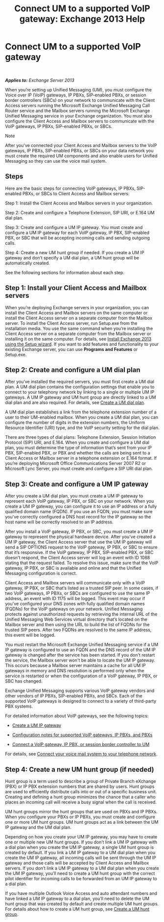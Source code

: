﻿---
title: 'Connect UM to a supported VoIP gateway: Exchange 2013 Help'
TOCTitle: Connect UM to a supported VoIP gateway
ms:assetid: b8dfc8bd-2ee5-418d-b0a4-4fa2ec7e2a2e
ms:mtpsurl: https://technet.microsoft.com/en-us/library/Bb124360(v=EXCHG.150)
ms:contentKeyID: 49315511
ms.date: 05/13/2016
mtps_version: v=EXCHG.150
---

# Connect UM to a supported VoIP gateway

 

_**Applies to:** Exchange Server 2013_


When you’re setting up Unified Messaging (UM), you must configure the Voice over IP (VoIP) gateways, IP PBXs, SIP-enabled PBXs, or session border controllers (SBCs) on your network to communicate with the Client Access servers running the Microsoft Exchange Unified Messaging Call Router service and the Mailbox servers running the Microsoft Exchange Unified Messaging service in your Exchange organization. You must also configure the Client Access and Mailbox servers to communicate with the VoIP gateways, IP PBXs, SIP-enabled PBXs, or SBCs.


> [!NOTE]
> After you've connected your Client Access and Mailbox servers to the VoIP gateways, IP PBXs, SIP-enabled PBXs, or SBCs on your data network you must create the required UM components and also enable users for Unified Messaging so they can use the voice mail system.



## Steps

Here are the basic steps for connecting VoIP gateways, IP PBXs, SIP-enabled PBXs, or SBCs to Client Access and Mailbox servers:

Step 1: Install the Client Access and Mailbox servers in your organization.

Step 2: Create and configure a Telephone Extension, SIP URI, or E.164 UM dial plan.

Step 3: Create and configure a UM IP gateway. You must create and configure a UM IP gateway for each VoIP gateway, IP PBX, SIP-enabled PBX, or SBC that will be accepting incoming calls and sending outgoing calls.

Step 4: Create a new UM hunt group if needed. If you create a UM IP gateway and don’t specify a UM dial plan, a UM hunt group will be automatically created.

See the following sections for information about each step.

## Step 1: Install your Client Access and Mailbox servers

When you’re deploying Exchange servers in your organization, you can install the Client Access and Mailbox servers on the same computer or install the Client Access server on a separate computer from the Mailbox server. To install the Client Access server, run Setup.exe from the installation media. You use the same command when you’re installing the Client Access server on a separate computer from the Mailbox server or installing it on the same computer. For details, see [Install Exchange 2013 using the Setup wizard](install-exchange-2013-using-the-setup-wizard-exchange-2013-help.md). If you want to add features and functionality to your existing Exchange server, you can use **Programs and Features** or Setup.exe.

## Step 2: Create and configure a UM dial plan

After you’ve installed the required servers, you must first create a UM dial plan. A UM dial plan contains the configuration settings that enable you to connect to your telephony network by linking to a single or multiple UM IP gateways. A UM IP gateway and UM hunt group are directly linked to a UM dial plan and are also required. For details, see [Create a UM dial plan](https://docs.microsoft.com/en-us/exchange/voice-mail-unified-messaging/connect-voice-mail-system/create-um-dial-plan).

A UM dial plan establishes a link from the telephone extension number of a user to their UM-enabled mailbox. When you create a UM dial plan, you can configure the number of digits in the extension numbers, the Uniform Resource Identifier (URI) type, and the VoIP security setting for the dial plan.

There are three types of dial plans: Telephone Extension, Session Initiation Protocol (SIP) URI, and E.164. When you create and configure a UM dial plan, you must determine the type of information that’s sent from your IP PBX, SIP-enabled PBX, or PBX and whether the calls are being sent to a Client Access or Mailbox server in a telephone extension or E.164 format. If you’re deploying Microsoft Office Communications Server 2007 R2 or Microsoft Lync Server, you must create and configure a SIP URI dial plan.

## Step 3: Create and configure a UM IP gateway

After you create a UM dial plan, you must create a UM IP gateway to represent each VoIP gateway, IP PBX, or SBC on your network. When you create a UM IP gateway, you can configure it to use an IP address or a fully qualified domain name (FQDN). If you use an FQDN, you must make sure you've correctly configured a DNS host record for the IP gateway so the host name will be correctly resolved to an IP address.

After you install a VoIP gateway, IP PBX, or SBC, you must create a UM IP gateway to represent the physical hardware device. After you've created a UM IP gateway, the Client Access server that use the UM IP gateway will send a SIP OPTIONS request to the VoIP gateway, IP PBX, or SBC to ensure that it’s responsive. If the VoIP gateway, IP PBX, SIP-enabled PBX, or SBC doesn't respond, the Client Access server will log an event with ID 1088 stating that the request failed. To resolve this issue, make sure that the VoIP gateway, IP PBX, or SBC is available and online and that the Unified Messaging configuration is correct.

Client Access and Mailbox servers will communicate only with a VoIP gateway, IP PBX, or SBC that’s listed as a trusted SIP peer. In some cases, if two VoIP gateways, IP PBXs, or SBCs are configured to use the same IP address, an event with ID 1175 will be logged. This event may occur if you've configured your DNS zones with fully qualified domain names (FQDNs) for the VoIP gateways on your network. Unified Messaging protects against unauthorized requests by retrieving the internal URL of the Unified Messaging Web Services virtual directory that’s located on the Mailbox server and then using the URL to build the list of FQDNs for the trusted SIP peers. After two FQDNs are resolved to the same IP address, this event will be logged.

You must restart the Microsoft Exchange Unified Messaging service if a UM IP gateway is configured to use an FQDN and the DNS record of the UM IP gateway is changed after the service has been started. If you don't restart the service, the Mailbox server won't be able to locate the UM IP gateway. This occurs because a Mailbox server maintains a cache for all UM IP gateways in memory and DNS resolution is performed only when the service is restarted or when the configuration of a VoIP gateway, IP PBX, or SBC has changed.

Exchange Unified Messaging supports various VoIP gateway vendors and other vendors of IP PBXs, SIP-enabled PBXs, and SBCs. Each of the supported VoIP gateways is designed to connect to a variety of third-party PBX systems.

For detailed information about VoIP gateways, see the following topics:

  - [Create a UM IP gateway](https://docs.microsoft.com/en-us/exchange/voice-mail-unified-messaging/connect-voice-mail-system/create-um-ip-gateway)

  - [Configuration notes for supported VoIP gateways, IP PBXs, and PBXs](https://docs.microsoft.com/en-us/exchange/voice-mail-unified-messaging/telephone-system-integration-with-um/configuration-notes-for-voip-gateways)

  - [Connect a VoIP gateway, IP PBX, or session border controller to UM](connect-a-voip-gateway-ip-pbx-or-session-border-controller-to-um-exchange-2013-help.md)

For details, see [Connect your voice mail system to your telephone network](https://docs.microsoft.com/en-us/exchange/voice-mail-unified-messaging/connect-voice-mail-system/connect-voice-mail-system).

## Step 4: Create a new UM hunt group (if needed)

Hunt group is a term used to describe a group of Private Branch eXchange (PBX) or IP PBX extension numbers that are shared by users. Hunt groups are used to efficiently distribute calls into or out of a specific business unit. Creating and defining a hunt group minimizes the chance that a caller who places an incoming call will receive a busy signal when the call is received.

UM hunt groups mirror the hunt groups that are used on PBXs and IP PBXs. When you configure your PBXs or IP PBXs, you must create and configure one or more UM hunt groups. UM hunt groups act as a link between the UM IP gateway and the UM dial plan.

Depending on how you create your UM IP gateway, you may have to create one or multiple new UM hunt groups. If you don’t link a UM IP gateway with a dial plan when you create the UM IP gateway, a single UM hunt group is created by default. If you link a UM IP gateway to a UM dial plan when you create the UM IP gateway, all incoming calls will be sent through the UM IP gateway and those calls will be accepted by Client Access and Mailbox servers. If you don’t link a UM IP gateway to a UM dial plan when you create the UM IP gateway, you’ll need to create a UM hunt group with the correct pilot identifier for incoming calls to be forwarded from an UM IP gateway to a dial plan.

If you have multiple Outlook Voice Access and auto attendant numbers and have linked a UM IP gateway to a dial plan, you’ll need to delete the UM hunt group that was created by default and create multiple UM hunt groups. For details about how to create a UM hunt group, see [Create a UM hunt group](https://docs.microsoft.com/en-us/exchange/voice-mail-unified-messaging/connect-voice-mail-system/create-um-hunt-group).

